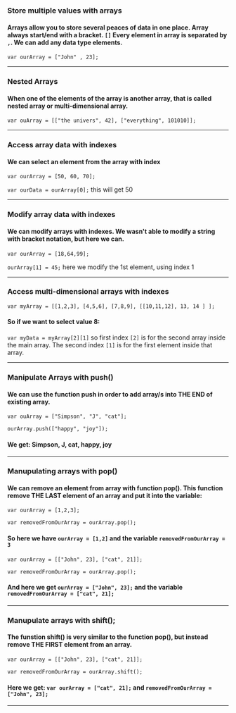 ### Store multiple values with arrays 
#### Arrays allow you to store several peaces of data in one place. Array always start/end with a bracket. `[]` Every element in array is separated by `,`. We can add any data type elements.

`var ourArray = ["John" , 23];`

----

### Nested Arrays
#### When one of the elements of the array is another array, that is called nested array or multi-dimensional array. 

`var ouArray = [["the univers", 42], ["everything", 101010]];`

---

### Access array data with indexes 
#### We can select an element from the array with index

`var ourArray = [50, 60, 70];`

`var ourData = ourArray[0];` this will get 50

---

### Modify array data with indexes
#### We can modify arrays with indexes. We wasn't able to modify a string with bracket notation, but here we can. 

`var ourArray = [18,64,99];`

`ourArray[1] = 45;` here we modify the 1st element, using index 1

---

### Access multi-dimensional arrays with indexes

`var myArray = [[1,2,3], [4,5,6], [7,8,9], [[10,11,12], 13, 14 ] ];`

#### So if we want to select value 8:

`var myData = myArray[2][1]` so first index `[2]` is for the second array inside the main array. The second index `[1]` is for the first element inside that array. 

----

### Manipulate Arrays with push()
#### We can use the function push in order to add array/s into THE END of existing array.

`var ouArray = ["Simpson", "J", "cat"];`

`ourArray.push(["happy", "joy"]);`

#### We get: Simpson, J, cat, happy, joy
---

### Manupulating arrays with pop()
#### We can remove an element from array with function pop(). This function remove THE LAST element of an array and put it into the variable:

`var ourArray = [1,2,3];`

`var removedFromOurArray = ourArray.pop();`

#### So here we have `ourArray = [1,2]` and the variable `removedFromOurArray = 3`


`var ourArray = [["John", 23], ["cat", 21]];`

`var removedFromOurArray = ourArray.pop();`

#### And here we get `ourArray = ["John", 23];` and the variable `removedFromOurArray = ["cat", 21];`
---

### Manupulate arrays with shift();
#### The funstion shift() is very similar to the function pop(), but instead remove THE FIRST element from an array.

`var ourArray = [["John", 23], ["cat", 21]];`

`var removedFromOurArray = ourArray.shift();`

#### Here we get: `var ourArray = ["cat", 21];` and `removedFromOurArray = ["John", 23];`
---





